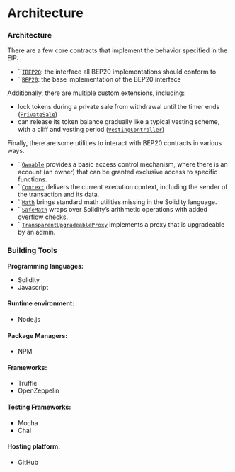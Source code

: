 # Architecture

### Architecture

There are a few core contracts that implement the behavior specified in the EIP:

* ``[`IBEP20`](overview.md#interface-ibep20-ibep20.sol): the interface all BEP20 implementations should conform to
* ``[`BEP20`](overview.md#about-the-main-contract): the base implementation of the BEP20 interface

Additionally, there are multiple custom extensions, including:

* lock tokens during a private sale from withdrawal until the timer ends ([`PrivateSale`](private-sale-contract.md#about-the-private-sale-contract))
* can release its token balance gradually like a typical vesting scheme, with a cliff and vesting period ([`VestingController`](vesting-controller-contract.md#about-the-vesting-controller-contract))

Finally, there are some utilities to interact with BEP20 contracts in various ways.

* ``[`Ownable`](overview.md#about-the-main-contract) provides a basic access control mechanism, where there is an account (an owner) that can be granted exclusive access to specific functions.
* ``[`Context`](overview.md#about-the-main-contract) delivers the current execution context, including the sender of the transaction and its data.
* ``[`Math`](overview.md) brings standard math utilities missing in the Solidity language.
* ``[`SafeMath`](vesting-controller-contract.md) wraps over Solidity’s arithmetic operations with added overflow checks.
* ``[`TransparentUpgradeableProxy`](overview.md) implements a proxy that is upgradeable by an admin.

### Building Tools

**Programming languages:**

* Solidity
* Javascript

#### Runtime environment:

* Node.js

#### Package Managers:

* NPM

#### Frameworks:

* Truffle
* OpenZeppelin

#### Testing Frameworks:

* Mocha
* Chai

#### Hosting platform:

* GitHub

